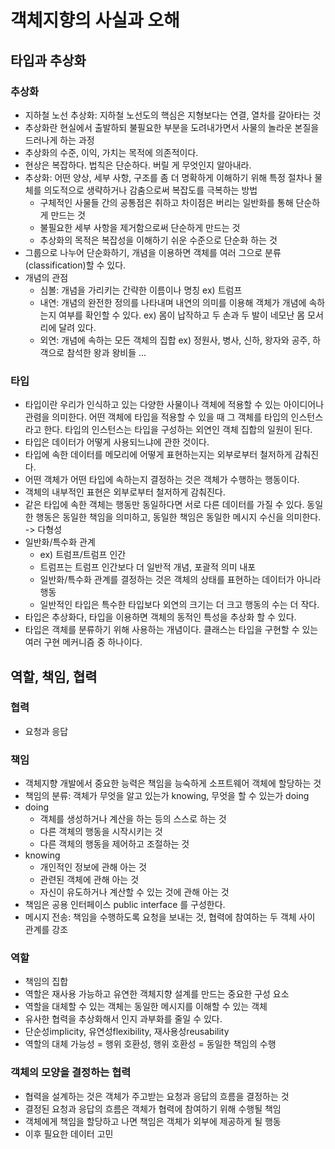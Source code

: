 # 객체지향의 사실과 오해

## 타입과 추상화
### 추상화
- 지하철 노선 추상화: 지하철 노선도의 핵심은 지형보다는 연결, 열차를 갈아타는 것
- 추상화란 현실에서 출발하되 불필요한 부분을 도려내가면서 사물의 놀라운 본질을 드러나게 하는 과정
- 추상화의 수준, 이익, 가치는 목적에 의존적이다.
- 현상은 복잡하다. 법칙은 단순하다. 버릴 게 무엇인지 알아내라.
- 추상화: 어떤 양상, 세부 사항, 구조를 좀 더 명확하게 이해하기 위해 특정 절차나 물체를 의도적으로 생략하거나 감춤으로써 복잡도를 극복하는 방법
  - 구체적인 사물들 간의 공통점은 취하고 차이점은 버리는 일반화를 통해 단순하게 만드는 것
  - 불필요한 세부 사항을 제거함으로써 단순하게 만드는 것
  - 추상화의 목적은 복잡성을 이해하기 쉬운 수준으로 단순화 하는 것
- 그룹으로 나누어 단순화하기, 개념을 이용하면 객체를 여러 그으로 분류(classification)할 수 있다.
- 개념의 관점
  - 심볼: 개념을 가리키는 간략한 이름이나 명칭 
    ex) 트럼프
  - 내연: 개념의 완전한 정의를 나타내며 내연의 의미를 이용해 객체가 개념에 속하는지 여부를 확인할 수 있다. 
    ex) 몸이 납작하고 두 손과 두 발이 네모난 몸 모서리에 달려 있다.
  - 외연: 개념에 속하는 모든 객체의 집합
    ex) 정원사, 병사, 신하, 왕자와 공주, 하객으로 참석한 왕과 왕비들 ...

### 타입
- 타입이란 우리가 인식하고 있는 다양한 사물이나 객체에 적용할 수 있는 아이디어나 관렴을 의미한다. 어떤 객체에 타입을 적용할 수 있을 때 그 객체를 타입의 인스턴스라고 한다. 타입의 인스턴스는 타입을 구성하는 외연인 객체 집합의 일원이 된다.
- 타입은 데이터가 어떻게 사용되느냐에 관한 것이다.
- 타입에 속한 데이터를 메모리에 어떻게 표현하는지는 외부로부터 철저하게 감춰진다.
- 어떤 객체가 어떤 타입에 속하는지 결정하는 것은 객체가 수행하는 행동이다.
- 객체의 내부적인 표현은 외부로부터 철저하게 감춰진다.
- 같은 타입에 속한 객체는 행동만 동일하다면 서로 다른 데이터를 가질 수 있다. 동일한 행동은 동일한 책임을 의미하고, 동일한 책임은 동일한 메시지 수신을 의미한다. -> 다형성
- 일반화/특수화 관계
  - ex) 트럼프/트럼프 인간
  - 트럼프는 트럼프 인간보다 더 일반적 개념, 포괄적 의미 내포
  - 일반화/특수화 관계를 결정하는 것은 객체의 상태를 표현하는 데이터가 아니라 행동
  - 일반적인 타입은 특수한 타입보다 외연의 크기는 더 크고 행동의 수는 더 작다.
- 타입은 추상화다, 타입을 이용하면 객체의 동적인 특성을 추상화 할 수 있다.
- 타입은 객체를 분류하기 위해 사용하는 개념이다. 클래스는 타입을 구현할 수 있는 여러 구현 메커니즘 중 하나이다.

## 역할, 책임, 협력
### 협력
- 요청과 응답 

### 책임
- 객체지향 개발에서 중요한 능력은 책임을 능숙하게 소프트웨어 객체에 할당하는 것
- 책임의 분류: 객체가 무엇을 알고 있는가 knowing, 무엇을 할 수 있는가 doing
- doing
  - 객체를 생성하거나 계산을 하는 등의 스스로 하는 것
  - 다른 객체의 행동을 시작시키는 것
  - 다른 객체의 행동을 제어하고 조절하는 것
- knowing
  - 개인적인 정보에 관해 아는 것
  - 관련된 객체에 관해 아는 것
  - 자신이 유도하거나 계산할 수 있는 것에 관해 아는 것
- 책임은 공용 인터페이스 public interface 를 구성한다.
- 메시지 전송: 책임을 수행하도록 요청을 보내는 것, 협력에 참여하는 두 객체 사이 관계를 강조

### 역할
- 책임의 집합
- 역할은 재사용 가능하고 유연한 객체지향 설계를 만드는 중요한 구성 요소
- 역할을 대체할 수 있는 객체는 동일한 메시지를 이해할 수 있는 객체
- 유사한 협력을 추상화해서 인지 과부화를 줄일 수 있다.
- 단순성implicity, 유연성flexibility, 재사용성reusability
- 역할의 대체 가능성 = 행위 호환성, 행위 호환성 = 동일한 책임의 수행

### 객체의 모양을 결정하는 협력
- 협력을 설계하는 것은 객체가 주고받는 요청과 응답의 흐름을 결정하는 것
- 결정된 요청과 응답의 흐름은 객체가 협력에 참여하기 위해 수행될 책임
- 객체에게 책임을 할당하고 나면 책임은 객체가 외부에 제공하게 될 행동
- 이후 필요한 데이터 고민